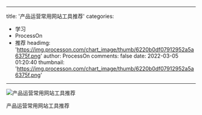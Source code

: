 
---
title: '产品运营常用网站工具推荐'
categories: 
 - 学习
 - ProcessOn
 - 推荐
headimg: 'https://img.processon.com/chart_image/thumb/6220b0df07912952a5a6375f.png'
author: ProcessOn
comments: false
date: 2022-03-05 01:20:40
thumbnail: 'https://img.processon.com/chart_image/thumb/6220b0df07912952a5a6375f.png'
---

<div>   
<img class="thumb" alt="产品运营常用网站工具推荐" src="https://img.processon.com/chart_image/thumb/6220b0df07912952a5a6375f.png" referrerpolicy="no-referrer">
<p>产品运营常用网站工具推荐</p>  
</div>
            